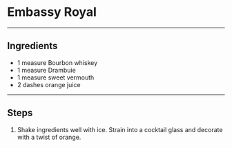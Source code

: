 # Embassy Royal

---

## Ingredients

* 1 measure Bourbon whiskey
* 1 measure Drambuie
* 1 measure sweet vermouth
* 2 dashes orange juice

---

## Steps

1.  Shake ingredients well with ice. Strain into a cocktail glass and decorate with a twist of orange.